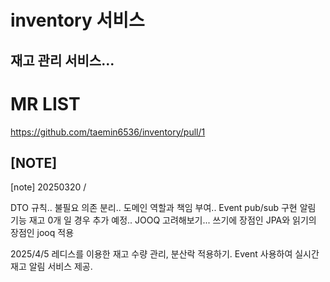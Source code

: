 # inventory 서비스
## 재고 관리 서비스...

# MR LIST
<a> https://github.com/taemin6536/inventory/pull/1 </a>

## [NOTE]
[note] 20250320 / 

DTO 규칙..
불필요 의존 분리..
도메인 역할과 책임 부여..
Event pub/sub 구현 알림 기능 재고 0개 일 경우 추가 예정..
JOOQ 고려해보기...
쓰기에 장점인 JPA와 읽기의 장점인 jooq 적용

2025/4/5
레디스를 이용한 재고 수량 관리, 분산락 적용하기.
Event 사용하여 실시간 재고 알림 서비스 제공.

